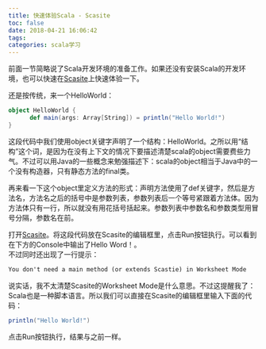 ```yaml
---
title: 快速体验Scala - Scasite
toc: false
date: 2018-04-21 16:06:42
tags:
categories: scala学习
---
```


前面一节简略说了Scala开发环境的准备工作。如果还没有安装Scala的开发环境，也可以快速在[Scasite](https://scastie.scala-lang.org "Scasite")上快速体验一下。  

还是按传统，来一个HelloWorld：
```scala
object HelloWorld {  
      def main(args: Array[String]) = println("Hello World!")
}
```
这段代码中我们使用object关键字声明了一个结构：HelloWorld。之所以用“结构”这个词，是因为在没有上下文的情况下要描述清楚scala的object需要费些力气。不过可以用Java的一些概念来勉强描述下：scala的object相当于Java中的一个没有构造器，只有静态方法的final类。

再来看一下这个object里定义方法的形式：声明方法使用了def关键字，然后是方法名，方法名之后的括号中是参数列表，参数列表后一个等号紧跟着方法体。因为方法体只有一行，所以就没有用花括号括起来。参数列表中参数名和参数类型用冒号分隔，参数名在前。

打开[Scasite](https://scastie.scala-lang.org "Scasite")。将这段代码放在Scasite的编辑框里，点击Run按钮执行。可以看到在下方的Console中输出了Hello Word！。  
不过同时还出现了一行提示：
```txt
You don't need a main method (or extends Scastie) in Worksheet Mode  
```

说实话，我不太清楚Scasite的Worksheet Mode是什么意思。不过这提醒我了：Scala也是一种脚本语言。所以我们可以直接在Scasite的编辑框里输入下面的代码：
```scala
println("Hello World!")
```
点击Run按钮执行，结果与之前一样。

